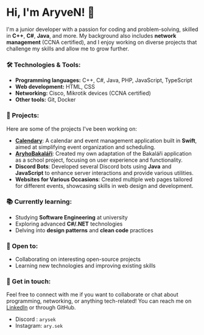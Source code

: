 # Hi, I'm AryveN! 👋

I'm a junior developer with a passion for coding and problem-solving, skilled in **C++**, **C#**, **Java**, and more. My background also includes **network management** (CCNA certified), and I enjoy working on diverse projects that challenge my skills and allow me to grow further.

### 🛠️ Technologies & Tools:
- **Programming languages:** C++, C#, Java, PHP, JavaScript, TypeScript
- **Web development:** HTML, CSS
- **Networking:** Cisco, Mikrotik devices (CCNA certified)
- **Other tools:** Git, Docker

### 🚀 Projects:
Here are some of the projects I've been working on:

- **[Calendary](https://github.com/AryveN/Calendary)**: A calendar and event management application built in **Swift**, aimed at simplifying event organization and scheduling.
- **[AryhoBakaláři](https://github.com/AryveN/AryskovoBakalari)**: Created my own adaptation of the Bakaláři application as a school project, focusing on user experience and functionality.
- **Discord Bots**: Developed several Discord bots using **Java** and **JavaScript** to enhance server interactions and provide various utilities.
- **Websites for Various Occasions**: Created multiple web pages tailored for different events, showcasing skills in web design and development.

### 📚 Currently learning:
- Studying **Software Engineering** at university
- Exploring advanced **C#/.NET** technologies
- Delving into **design patterns** and **clean code** practices

### 🌱 Open to:
- Collaborating on interesting open-source projects
- Learning new technologies and improving existing skills

### 💬 Get in touch:
Feel free to connect with me if you want to collaborate or chat about programming, networking, or anything tech-related! You can reach me on [LinkedIn](https://www.linkedin.com/in/kryštof-hugo-malý-94b164217/) or through GitHub.
- Discord : `arysek`
- Instagram: `ary.sek`
